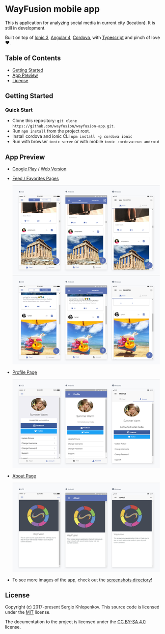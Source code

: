 # WayFusion mobile app

This is application for analyzing social media in current city (location). It is still in development.

Built on top of [Ionic 3](https://ionicframework.com/),
[Angular 4](https://angular.io/),
[Cordova](https://cordova.apache.org/),
with [Typescript](https://www.typescriptlang.org/)
and pinch of love ♥.


## Table of Contents
 - [Getting Started](#getting-started)
 - [App Preview](#app-preview)
 - [License](#license)


## Getting Started

### Quick Start

* Clone this repository: `git clone https://github.com/wayfusion/wayfusion-app.git`.
* Run `npm install` from the project root.
* Install cordova and ionic CLI `npm install -g cordova ionic`
* Run with browser `ionic serve` or with mobile `ionic cordova:run android`

## App Preview

- [Google Play](https://play.google.com/store/apps/details?id=com.wayfusion.app) / [Web Version](http://app.wayfusion.com)

- [Feed / Favorites Pages](https://github.com/wayfusion/wayfusion-app/blob/master/src/pages/feed/feed.html)

  <img src="resources/screenshots/FeedPage.png" alt="Feed">
  
  <img src="resources/screenshots/FavoritesPage.png" alt="Favorites">

- [Profile Page](https://github.com/wayfusion/wayfusion-app/blob/master/src/pages/account/account.html)

  <img src="resources/screenshots/ProfilePage.png" alt="Profile">

- [About Page](https://github.com/wayfusion/wayfusion-app/blob/master/src/pages/about/about.html)

  <img src="resources/screenshots/AboutPage.png" alt="About">


- To see more images of the app, check out the [screenshots directory](https://github.com/wayfusion/wayfusion-app/tree/master/resources/screenshots)!

## License

Copyright (c) 2017-present Sergio Khlopenkov. This source code is licensed under the [MIT](https://github.com/wayfusion/wayfusion-app/blob/master/LICENSE) license.

The documentation to the project is licensed under the [CC BY-SA 4.0](http://creativecommons.org/licenses/by-sa/4.0/) license.
